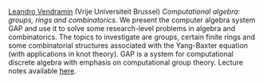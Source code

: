 [Leandro Vendramin](https://vendramin.github.io) (Vrije Universiteit Brussel)
_Computational algebra: groups, rings and combinatorics_. We present the computer algebra system GAP and use it to solve some research-level problems in algebra and combinatorics. The topics to investigate are groups, certain finite rings and some combinatorial structures associated with the Yang-Baxter equation (with applications in knot theory).  GAP is a system for computational discrete algebra with emphasis on computational group theory. Lecture notes available [here](https://github.com/vendramin/gap). 